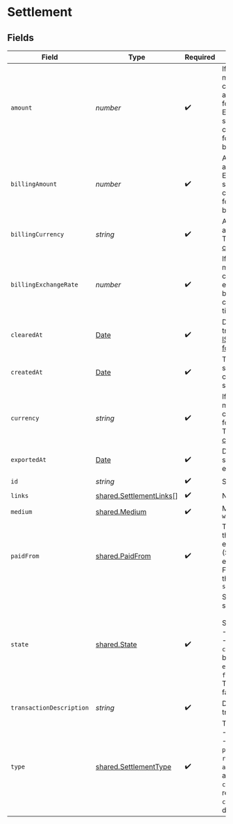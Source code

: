 # Settlement


## Fields

| Field                                                                                                                                                                                         | Type                                                                                                                                                                                          | Required                                                                                                                                                                                      | Description                                                                                                                                                                                   | Example                                                                                                                                                                                       |
| --------------------------------------------------------------------------------------------------------------------------------------------------------------------------------------------- | --------------------------------------------------------------------------------------------------------------------------------------------------------------------------------------------- | --------------------------------------------------------------------------------------------------------------------------------------------------------------------------------------------- | --------------------------------------------------------------------------------------------------------------------------------------------------------------------------------------------- | --------------------------------------------------------------------------------------------------------------------------------------------------------------------------------------------- |
| `amount`                                                                                                                                                                                      | *number*                                                                                                                                                                                      | :heavy_check_mark:                                                                                                                                                                            | If the payment was made in a foreign currency, this amount is in the foreign currency.<br/>Expressed in smallest units of the currency (e.g. cents for EUR and USD, but yen for JPY).         | -1500                                                                                                                                                                                         |
| `billingAmount`                                                                                                                                                                               | *number*                                                                                                                                                                                      | :heavy_check_mark:                                                                                                                                                                            | Amount is in the account's currency.<br/>Expressed in smallest units of the currency (e.g. cents for EUR and USD, but yen for JPY).                                                           | 851                                                                                                                                                                                           |
| `billingCurrency`                                                                                                                                                                             | *string*                                                                                                                                                                                      | :heavy_check_mark:                                                                                                                                                                            | Amount is in the account's currency.<br/>Three-letter [ISO currency code](https://www.iso.org/iso-4217-currency-codes.html).                                                                  | EUR                                                                                                                                                                                           |
| `billingExchangeRate`                                                                                                                                                                         | *number*                                                                                                                                                                                      | :heavy_check_mark:                                                                                                                                                                            | If the payment was made in a foreign currency, this is the exchange rate between the two currencies at the time of the payment.                                                               | -0.5673333333                                                                                                                                                                                 |
| `clearedAt`                                                                                                                                                                                   | [Date](https://developer.mozilla.org/en-US/docs/Web/JavaScript/Reference/Global_Objects/Date)                                                                                                 | :heavy_check_mark:                                                                                                                                                                            | Date-time that the transaction cleared. [ISO 8601 date format](https://www.iso.org/iso-8601-date-and-time-format.html)                                                                        |                                                                                                                                                                                               |
| `createdAt`                                                                                                                                                                                   | [Date](https://developer.mozilla.org/en-US/docs/Web/JavaScript/Reference/Global_Objects/Date)                                                                                                 | :heavy_check_mark:                                                                                                                                                                            | The date-time the settlement got created in the system                                                                                                                                        |                                                                                                                                                                                               |
| `currency`                                                                                                                                                                                    | *string*                                                                                                                                                                                      | :heavy_check_mark:                                                                                                                                                                            | If the payment was made in a foreign currency, this is the foreign currency.<br/>Three-letter [ISO currency code](https://www.iso.org/iso-4217-currency-codes.html).                          | USD                                                                                                                                                                                           |
| `exportedAt`                                                                                                                                                                                  | [Date](https://developer.mozilla.org/en-US/docs/Web/JavaScript/Reference/Global_Objects/Date)                                                                                                 | :heavy_check_mark:                                                                                                                                                                            | Date-time settlement was exported at                                                                                                                                                          |                                                                                                                                                                                               |
| `id`                                                                                                                                                                                          | *string*                                                                                                                                                                                      | :heavy_check_mark:                                                                                                                                                                            | Settlement Id                                                                                                                                                                                 |                                                                                                                                                                                               |
| `links`                                                                                                                                                                                       | [shared.SettlementLinks](../../models/shared/settlementlinks.md)[]                                                                                                                            | :heavy_check_mark:                                                                                                                                                                            | N/A                                                                                                                                                                                           |                                                                                                                                                                                               |
| `medium`                                                                                                                                                                                      | [shared.Medium](../../models/shared/medium.md)                                                                                                                                                | :heavy_check_mark:                                                                                                                                                                            | Medium: `card` or `wireTransfer`                                                                                                                                                              |                                                                                                                                                                                               |
| `paidFrom`                                                                                                                                                                                    | [shared.PaidFrom](../../models/shared/paidfrom.md)                                                                                                                                            | :heavy_check_mark:                                                                                                                                                                            | The bank account the wire transfer is emitted from (Spendesk or external).<br/>For card payments the value is always `spendeskAccount`                                                        |                                                                                                                                                                                               |
| `state`                                                                                                                                                                                       | [shared.State](../../models/shared/state.md)                                                                                                                                                  | :heavy_check_mark:                                                                                                                                                                            | Status of the settlement:<br/><br/>State \| Description <br/>---------\|----------<br/> `created` \| Created but not exported <br/> `exported` \| Exported <br/> `failedToExport` \| Tried to export but failed <br/> |                                                                                                                                                                                               |
| `transactionDescription`                                                                                                                                                                      | *string*                                                                                                                                                                                      | :heavy_check_mark:                                                                                                                                                                            | Description of transaction                                                                                                                                                                    | Auth: PAPERTRAIL INC.,PORTLAND,USA                                                                                                                                                            |
| `type`                                                                                                                                                                                        | [shared.SettlementType](../../models/shared/settlementtype.md)                                                                                                                                | :heavy_check_mark:                                                                                                                                                                            | Type \| Description<br/>---------\|----------<br/> `payment` \|  A payment<br/> `refund` \|  A refund<br/> `advance` \| A cash advance<br/>  `cashReturn` \| A cash return<br/>  `chargeBack` \|  A card disputes/chargeback |                                                                                                                                                                                               |